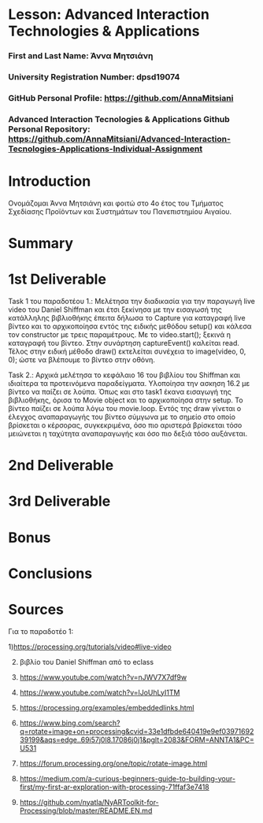 # Lesson: Advanced Interaction Technologies & Applications

### First and Last Name: Άννα Μητσιάνη
### University Registration Number: dpsd19074
### GitHub Personal Profile: https://github.com/AnnaMitsiani
### Advanced Interaction Tecnologies & Applications Github Personal Repository: https://github.com/AnnaMitsiani/Advanced-Interaction-Tecnologies-Applications-Individual-Assignment


# Introduction
Ονομάζομαι Άννα Μητσιάνη και φοιτώ στο 4ο έτος του Τμήματος Σχεδίασης Προϊόντων και Συστημάτων του Πανεπιστημίου Αιγαίου.

# Summary


# 1st Deliverable 
Task 1 του παραδοτέου 1.: Μελέτησα την διαδικασία για την παραγωγή live video του Daniel Shiffman και έτσι ξεκίνησα με την εισαγωσή της κατάλληλης βιβλιοθήκης έπειτα δήλωσα το Capture για καταγραφή live βίντεο και το αρχικοποίησα εντός της ειδικής μεθόδου setup() και κάλεσα τον constructor με τρεις παραμέτρους. Με το video.start(); ξεκινά η καταγραφή του βίντεο. Στην συνάρτηση captureEvent() καλείται read. Τέλος στην ειδική μέθοδο draw() εκτελείται συνέχεια το image(video, 0, 0); ώστε να βλέπουμε το βίντεο στην οθόνη.

Task 2.: Αρχικά μελέτησα το κεφάλαιο 16 του βιβλίου του Shiffman και ιδιαίτερα τα προτεινόμενα παραδείγματα. Υλοποίησα την ασκηση 16.2 με βίντεο να παίζει σε λούπα. Όπως και στο task1 έκανα εισαγωγή της βιβλιοθήκης, όρισα το Movie object και το αρχικοποίησα στην setup. Το βίντεο παίζει σε λούπα λόγω του movie.loop. Εντός της draw γίνεται ο έλεγχος αναπαραγωγής του βίντεο σύμγωνα με το σημείο στο οποίο βρίσκεται ο κέρσορας, συγκεκριμένα, όσο πιο αριστερά βρίσκεται τόσο μειώνεται η ταχύτητα αναπαραγωγής και όσο πιο δεξιά τόσο αυξάνεται.



# 2nd Deliverable


# 3rd Deliverable 


# Bonus 


# Conclusions


# Sources
Για το παραδοτέο 1:

1)https://processing.org/tutorials/video#live-video

2) βιβλίο του Daniel Shiffman από το eclass

3) https://www.youtube.com/watch?v=nJWV7X7df9w

4) https://www.youtube.com/watch?v=lJoUhLyI1TM

5) https://processing.org/examples/embeddedlinks.html

6) https://www.bing.com/search?q=rotate+image+on+processing&cvid=33e1dfbde640419e9ef0397169239199&aqs=edge..69i57j0l8.17086j0j1&pglt=2083&FORM=ANNTA1&PC=U531

7) https://forum.processing.org/one/topic/rotate-image.html

8) https://medium.com/a-curious-beginners-guide-to-building-your-first/my-first-ar-exploration-with-processing-71ffaf3e7418

9) https://github.com/nyatla/NyARToolkit-for-Processing/blob/master/README.EN.md

